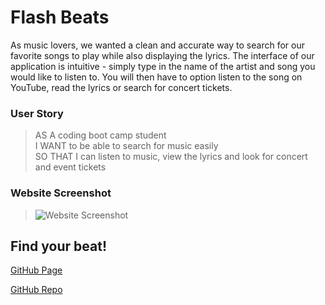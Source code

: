 # Flash Beats

As music lovers, we wanted a clean and accurate way to search for our favorite songs to play while also displaying the lyrics. The interface of our application is intuitive - simply type in the name of the artist and song you would like to listen to. You will then have to option listen to the song on YouTube, read the lyrics or search for concert tickets.

### User Story
>AS A coding boot camp student <br>
>I WANT to be able to search for music easily <br>
>SO THAT I can listen to music, view the lyrics and look for concert and event tickets <br>

### Website Screenshot
> ![Website Screenshot](https://github.com/TeamFlash1/music-app/blob/develop/assets/svg/website_screenshot.gif)

## Find your beat!

[GitHub Page](https://teamflash1.github.io/music-app)

[GitHub Repo](https://github.com/TeamFlash1/music-app)
